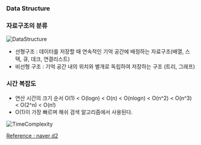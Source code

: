 ### Data Structure

### 자료구조의 분류
![DataStructure](../../../img/algorithm/DataStructure.png) <br>

- 선형구조
: 데이터를 저장할 때 연속적인 기억 공간에 배정하는 자료구조(배열, 스택, 큐, 데크, 연결리스트)
- 비선형 구조 
: 기억 공간 내의 위치와 별개로 독립하여 저장하는 구조 (트리, 그래프)

### 시간 복잡도 

- 연산 시간의 크기 순서 
O(1) < O(logn) < O(n) < O(nlogn) < O(n^2) < O(n^3) < O(2^n) < O(n!) <br>
- O(1)이 가장 빠르며 해쉬 검색 알고리즘에서 사용된다.

![TimeComplexity](../../../img/algorithm/TimeComplexity.png) <br>

[Reference : naver d2](https://d2.naver.com/helloworld/0315536)
